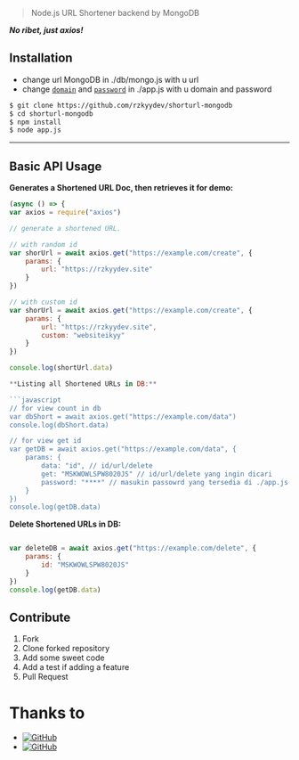 > Node.js URL Shortener backend by MongoDB

_**No ribet, just axios!**_

## Installation
- change url MongoDB in ./db/mongo.js with u url 
- change [`domain`](https://github.com/rzkyydev/short/blob/b36a8c4c3c8689f1cdfada6c279a8bbf096541a5/app.js#L13) and [`password`](https://github.com/rzkyydev/short/blob/b36a8c4c3c8689f1cdfada6c279a8bbf096541a5/app.js#L14) in ./app.js with u domain and password
```bash
$ git clone https://github.com/rzkyydev/shorturl-mongodb
$ cd shorturl-mongodb
$ npm install 
$ node app.js
```

***

## Basic API Usage

**Generates a Shortened URL Doc, then retrieves it for demo:**

```javascript
(async () => {
var axios = require("axios")

// generate a shortened URL.

// with random id
var shorUrl = await axios.get("https://example.com/create", {
    params: {
        url: "https://rzkyydev.site"
    }
})

// with custom id
var shorUrl = await axios.get("https://example.com/create", {
    params: {
        url: "https://rzkyydev.site",
        custom: "websiteikyy"
    }
})

console.log(shortUrl.data)

**Listing all Shortened URLs in DB:**

```javascript
// for view count in db
var dbShort = await axios.get("https://example.com/data")
console.log(dbShort.data)

// for view get id
var getDB = await axios.get("https://example.com/data", {
    params: {
        data: "id", // id/url/delete
        get: "MSKWOWLSPW8020JS" // id/url/delete yang ingin dicari
        password: "****" // masukin passowrd yang tersedia di ./app.js
    }
})
console.log(getDB.data)

```

**Delete Shortened URLs in DB:**

```javascript

var deleteDB = await axios.get("https://example.com/delete", {
    params: {
        id: "MSKWOWLSPW8020JS"
    }
})
console.log(getDB.data)

```

## Contribute

  1. Fork
  2. Clone forked repository
  3. Add some sweet code
  4. Add a test if adding a feature
  5. Pull Request

# Thanks to

* <a href="https://github.com/rzkyydev"><img alt="GitHub" src="https://img.shields.io/badge/rzkyydev-%23121011.svg?&style=for-the-badge&logo=github&logoColor=white"/></a>
* <a href="https://www.mongodb.com/"><img alt="GitHub" src="https://img.shields.io/badge/rzkyydev-%23121011.svg?&style=for-the-badge&logo=mongodb&logoColor=white"/></a>

